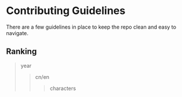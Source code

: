 # Contributing Guidelines
There are a few guidelines in place to keep the repo clean and easy to navigate. 

## Ranking
> year
>> cn/en
>>> characters
